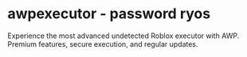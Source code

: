 # awpexecutor - password ryos

Experience the most advanced undetected Roblox executor with AWP. Premium features, secure execution, and regular updates.
